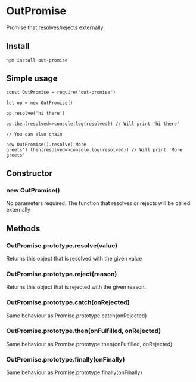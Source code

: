 # OutPromise

Promise that resolves/rejects externally

## Install

`npm install out-promise`

## Simple usage

```
const OutPromise = require('out-promise')

let op = new OutPromise()

op.resolve('hi there')

op.then(resolved=>console.log(resolved)) // Will print 'hi there'

// You can also chain

new OutPromise().resolve('More greets').then(resolved=>console.log(resolved)) // Will print 'More greets'

```

## Constructor

### new OutPromise()

No parameters required. The function that resolves or rejects will be called externally

## Methods

### OutPromise.prototype.resolve(value)

Returns this object that is resolved with the given value

### OutPromise.prototype.reject(reason)

Returns this object that is rejected with the given reason.

### OutPromise.prototype.catch(onRejected)

Same behaviour as Promise.prototype.catch(onRejected)

### OutPromise.prototype.then(onFulfilled, onRejected)

Same behaviour as Promise.prototype.then(onFulfilled, onRejected)

### OutPromise.prototype.finally(onFinally)

Same behaviour as Promise.prototype.finally(onFinally)
